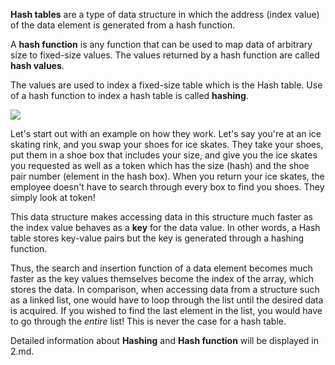**Hash tables** are a type of data structure in which the address (index value) of the data element is generated from a hash function. 

A **hash function** is any function that can be used to map data of arbitrary size to fixed-size values. The values returned by a hash function are called **hash values**. 

The values are used to index a fixed-size table which is the Hash table. Use of a hash function to index a hash table is called **hashing**.

![](https://upload.wikimedia.org/wikipedia/commons/thumb/5/58/Hash_table_4_1_1_0_0_1_0_LL.svg/480px-Hash_table_4_1_1_0_0_1_0_LL.svg.png)

Let's start out with an example on how they work. Let's say you're at an ice skating rink, and you swap your shoes for ice skates. They take your shoes, put them in a shoe box that includes your size, and give you the ice skates you requested as well as a token which has the size (hash) and the shoe pair number (element in the hash box). When you return your ice skates, the employee doesn't have to search through every box to find you shoes. They simply look at token!

This data structure makes accessing data in this structure much faster as the index value behaves as a **key** for the data value. In other words, a Hash table stores key-value pairs but the key is generated through a hashing function.

 Thus, the search and insertion function of a data element becomes much faster as the key values themselves become the index of the array, which stores the data. In comparison, when accessing data from a structure such as a linked list, one would have to loop through the list until the desired data is acquired. If you wished to find the last element in the list, you would have to go through the *entire* list! This is never the case for a hash table. 

 Detailed information about **Hashing** and **Hash function** will be displayed in 2.md.
 